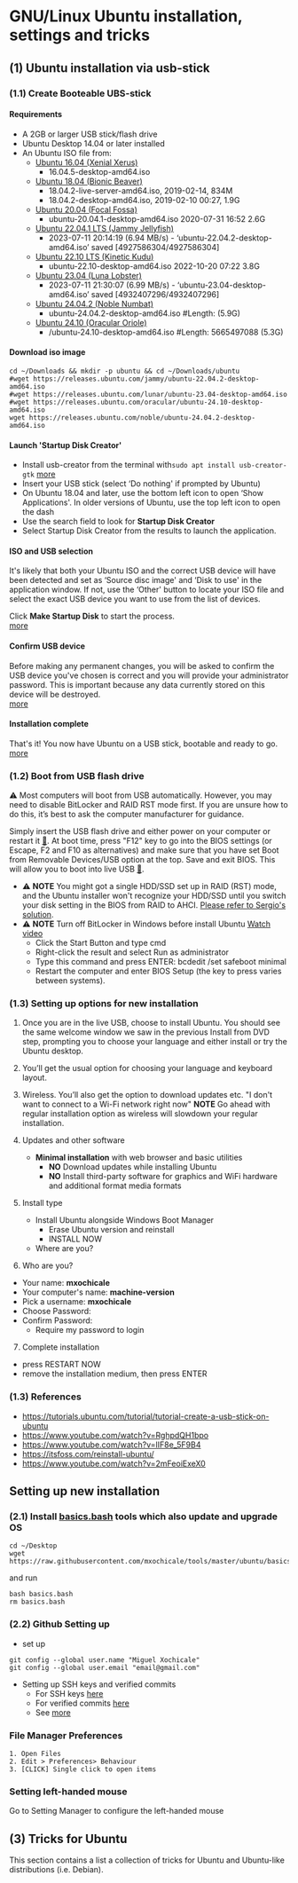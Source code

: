 # GNU/Linux Ubuntu installation, settings and tricks

## (1) Ubuntu installation via usb-stick

### (1.1) Create Booteable UBS-stick 

#### Requirements
* A 2GB or larger USB stick/flash drive
* Ubuntu Desktop 14.04 or later installed
* An Ubuntu ISO file from:
	* [Ubuntu 16.04 (Xenial Xerus)](http://releases.ubuntu.com/16.04/)
		* 16.04.5-desktop-amd64.iso
	* [Ubuntu 18.04 (Bionic Beaver)](http://releases.ubuntu.com/18.04/)
		* 18.04.2-live-server-amd64.iso, 2019-02-14, 834M
		* 18.04.2-desktop-amd64.iso, 2019-02-10 00:27, 1.9G
	* [Ubuntu 20.04 (Focal Fossa)](http://releases.ubuntu.com/focal/)
		* ubuntu-20.04.1-desktop-amd64.iso	2020-07-31 16:52 	2.6G  
	* [Ubuntu 22.04.1 LTS (Jammy Jellyfish)](https://releases.ubuntu.com/jammy/)
		* 2023-07-11 20:14:19 (6.94 MB/s) - ‘ubuntu-22.04.2-desktop-amd64.iso’ saved [4927586304/4927586304]
	* [Ubuntu 22.10 LTS (Kinetic Kudu)](https://releases.ubuntu.com/kinetic/)
		* ubuntu-22.10-desktop-amd64.iso	2022-10-20 07:22	3.8G	
	* [Ubuntu 23.04 (Luna Lobster)](https://releases.ubuntu.com/lunar/)
		* 2023-07-11 21:30:07 (6.99 MB/s) - ‘ubuntu-23.04-desktop-amd64.iso’ saved [4932407296/4932407296]
	* [Ubuntu 24.04.2 (Noble Numbat)](https://releases.ubuntu.com/noble/)
		* ubuntu-24.04.2-desktop-amd64.iso  #Length: (5.9G)
	* [Ubuntu 24.10 (Oracular Oriole)](https://releases.ubuntu.com/oracular/)
		* /ubuntu-24.10-desktop-amd64.iso #Length: 5665497088 (5.3G)

#### Download iso image
```
cd ~/Downloads && mkdir -p ubuntu && cd ~/Downloads/ubuntu
#wget https://releases.ubuntu.com/jammy/ubuntu-22.04.2-desktop-amd64.iso
#wget https://releases.ubuntu.com/lunar/ubuntu-23.04-desktop-amd64.iso
#wget https://releases.ubuntu.com/oracular/ubuntu-24.10-desktop-amd64.iso
wget https://releases.ubuntu.com/noble/ubuntu-24.04.2-desktop-amd64.iso
```

#### Launch 'Startup Disk Creator'
* Install usb-creator from the terminal with`sudo apt install usb-creator-gtk` [more](https://tutorials.ubuntu.com/tutorial/tutorial-create-a-usb-stick-on-ubuntu#2)
* Insert your USB stick (select ‘Do nothing' if prompted by Ubuntu)  
* On Ubuntu 18.04 and later, use the bottom left icon to open ‘Show Applications'. In older versions of Ubuntu, use the top left icon to open the dash  
* Use the search field to look for **Startup Disk Creator**   
* Select Startup Disk Creator from the results to launch the application. 

#### ISO and USB selection
It's likely that both your Ubuntu ISO and the correct USB device will have been 
detected and set as ‘Source disc image' and ‘Disk to use' in the application window. 
If not, use the ‘Other' button to locate your ISO file and select the exact USB 
device you want to use from the list of devices.

Click **Make Startup Disk** to start the process.  
[more](https://tutorials.ubuntu.com/tutorial/tutorial-create-a-usb-stick-on-ubuntu#3)

#### Confirm USB device
Before making any permanent changes, you will be asked to confirm the USB 
device you've chosen is correct and you will provide your administrator password. 
This is important because any data currently stored on this device will be destroyed.  
[more](https://tutorials.ubuntu.com/tutorial/tutorial-create-a-usb-stick-on-ubuntu#4)


#### Installation complete  
That's it! You now have Ubuntu on a USB stick, bootable and ready to go.  
[more](https://tutorials.ubuntu.com/tutorial/tutorial-create-a-usb-stick-on-ubuntu#5)

### (1.2) Boot from USB flash drive

:warning: Most computers will boot from USB automatically. However, you may need to disable BitLocker and RAID RST mode first. If you are unsure how to do this, it’s best to ask the computer manufacturer for guidance.

Simply insert the USB flash drive and either power on your computer or restart it [:link:](https://tutorials.ubuntu.com/tutorial/tutorial-install-ubuntu-desktop#3). 
At boot time, press "F12" key to go into the BIOS settings (or Escape, F2 and F10 as alternatives) and make sure that you have set Boot from Removable Devices/USB option at the top. Save and exit BIOS. This will allow you to boot into live USB [:link:](https://itsfoss.com/reinstall-ubuntu/).


* :warning: **NOTE** You might got a single HDD/SSD set up in RAID (RST) mode, and the Ubuntu installer won't recognize your HDD/SSD until you switch your disk setting in the BIOS from RAID to AHCI. [Please refer to Sergio's solution](https://superuser.com/questions/1672500/ubuntu-installation-with-intel-rst).
* :warning: **NOTE** Turn off BitLocker in Windows before install Ubuntu [Watch video](https://www.youtube.com/watch?v=2mFeoiExeX0)
  * Click the Start Button and type cmd
  * Right-click the result and select Run as administrator
  * Type this command and press ENTER: bcdedit /set safeboot minimal
  * Restart the computer and enter BIOS Setup (the key to press varies between systems).

### (1.3) Setting up options for new installation
1. Once you are in the live USB, choose to install Ubuntu. 
	You should see the same welcome window we saw in the previous 
	Install from DVD step, prompting you to choose your language 
	and either install or try the Ubuntu desktop.
2. You’ll get the usual option for choosing your language and keyboard layout. 
3. Wireless. You’ll also get the option to download updates etc.
	"I don't want to connect to a Wi-Fi network right now"
	**NOTE** Go ahead with regular installation option as wireless will slowdown your regular installation.

4. Updates and other software
	* **Minimal installation** with web browser and basic utilities
  		* **NO** Download updates while installing Ubuntu
	  	* **NO** Install third-party software for graphics and WiFi hardware and additional format media formats
5. Install type
	* Install Ubuntu alongside Windows Boot Manager
		* Erase Ubuntu version and reinstall 
		* INSTALL NOW
	* Where are you?

6. Who are you?
  * Your name: **mxochicale**
  * Your computer's name: **machine-version**
  * Pick a username: **mxochicale**
  * Choose Password:
  * Confirm Password:
    * Require my password to login

7. Complete installation
  * press RESTART NOW
  * remove the installation medium, then press ENTER

### (1.3) References
* https://tutorials.ubuntu.com/tutorial/tutorial-create-a-usb-stick-on-ubuntu
* https://www.youtube.com/watch?v=RghpdQH1bpo
* https://www.youtube.com/watch?v=lIF8e_5F9B4
* https://itsfoss.com/reinstall-ubuntu/
* https://www.youtube.com/watch?v=2mFeoiExeX0 


## Setting up new installation
### (2.1) Install [basics.bash](basics.bash) tools which also update and upgrade OS
```
cd ~/Desktop
wget https://raw.githubusercontent.com/mxochicale/tools/master/ubuntu/basics.bash
```
and run
```
bash basics.bash
rm basics.bash 
```

### (2.2) Github Setting up
* set up
```
git config --global user.name "Miguel Xochicale"
git config --global user.email "email@gmail.com"
```
* Setting up SSH keys and verified commits
	* For SSH keys [here](../github/SSH.md)
	* For verified commits [here](../github/CHEATSHEET.md)
	* See [more](../github)

### File Manager Preferences
	1. Open Files
	2. Edit > Preferences> Behaviour
	3. [CLICK] Single click to open items


### Setting left-handed mouse
  Go to Setting Manager to configure the left-handed mouse


## (3) Tricks for Ubuntu
This section contains a list a collection of tricks for Ubuntu and Ubuntu-like distributions (i.e. Debian).


